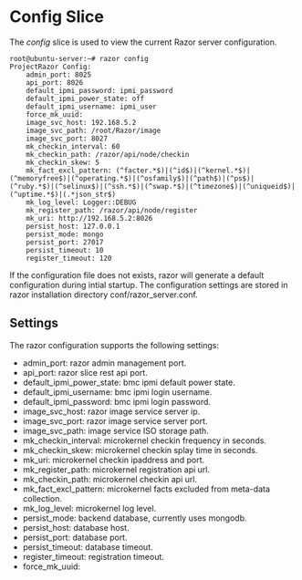 # Config Slice

The *config* slice is used to view the current Razor server configuration.

    root@ubuntu-server:~# razor config
    ProjectRazor Config:
        admin_port: 8025
        api_port: 8026
        default_ipmi_password: ipmi_password
        default_ipmi_power_state: off
        default_ipmi_username: ipmi_user
        force_mk_uuid:
        image_svc_host: 192.168.5.2
        image_svc_path: /root/Razor/image
        image_svc_port: 8027
        mk_checkin_interval: 60
        mk_checkin_path: /razor/api/node/checkin
        mk_checkin_skew: 5
        mk_fact_excl_pattern: (^facter.*$)|(^id$)|(^kernel.*$)|(^memoryfree$)|(^operating.*$)|(^osfamily$)|(^path$)|(^ps$)|(^ruby.*$)|(^selinux$)|(^ssh.*$)|(^swap.*$)|(^timezone$)|(^uniqueid$)|(^uptime.*$)|(.*json_str$)
        mk_log_level: Logger::DEBUG
        mk_register_path: /razor/api/node/register
        mk_uri: http://192.168.5.2:8026
        persist_host: 127.0.0.1
        persist_mode: mongo
        persist_port: 27017
        persist_timeout: 10
        register_timeout: 120

If the configuration file does not exists, razor will generate a default configuration during intial startup. The configuration settings are stored in razor installation directory conf/razor_server.conf.

## Settings

The razor configuration supports the following settings:

* admin_port: razor admin management port.
* api_port: razor slice rest api port.
* default_ipmi_power_state: bmc ipmi default power state.
* default_ipmi_username: bmc ipmi login username.
* default_ipmi_password: bmc ipmi login password.
* image_svc_host: razor image service server ip.
* image_svc_port: razor image service server port.
* image_svc_path: image service ISO storage path.
* mk_checkin_interval: microkernel checkin frequency in seconds.
* mk_checkin_skew: microkernel checkin splay time in seconds.
* mk_uri: microkernel checkin ipaddress and port.
* mk_register_path: microkernel registration api url.
* mk_checkin_path: microkernel checkin api url.
* mk_fact_excl_pattern: microkernel facts excluded from meta-data collection.
* mk_log_level: microkernel log level.
* persist_mode: backend database, currently uses mongodb.
* persist_host: database host.
* persist_port: database port.
* persist_timeout: database timeout.
* register_timeout: registration timeout.
* force_mk_uuid: 
